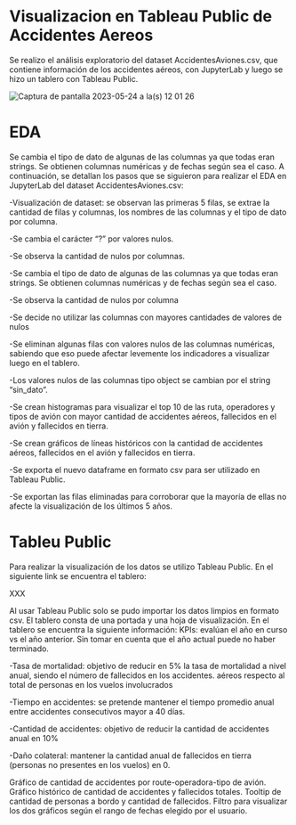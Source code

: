 # Visualizacion en Tableau Public de Accidentes Aereos

Se realizo el análisis exploratorio del dataset AccidentesAviones.csv, que contiene información de los accidentes aéreos, con JupyterLab y luego se hizo un tablero con Tableau Public.

![Captura de pantalla 2023-05-24 a la(s) 12 01 26](https://github.com/santivalor/labs_2/assets/119902985/e1fd9e63-13b7-49f6-985b-e762136c4f4c)

# EDA

Se cambia el tipo de dato de algunas de las columnas ya que todas eran strings. Se obtienen columnas numéricas y de fechas según sea el caso.
A continuación, se detallan los pasos que se siguieron para realizar el EDA en JupyterLab del dataset AccidentesAviones.csv:

-Visualización de dataset: se observan las primeras 5 filas, se extrae la cantidad de filas y columnas, los nombres de las columnas y el tipo de dato por columna.

-Se cambia el carácter “?” por valores nulos.

-Se observa la cantidad de nulos por columnas.

-Se cambia el tipo de dato de algunas de las columnas ya que todas eran strings. Se obtienen columnas numéricas y de fechas según sea el caso.

-Se observa la cantidad de nulos por columna

-Se decide no utilizar las columnas con mayores cantidades de valores de nulos

-Se eliminan algunas filas con valores nulos de las columnas numéricas, sabiendo que eso puede afectar levemente los indicadores a visualizar luego en el tablero.

-Los valores nulos de las columnas tipo object se cambian por el string “sin_dato”.

-Se crean histogramas para visualizar el top 10 de las ruta, operadores y tipos de avión con mayor cantidad de accidentes aéreos, fallecidos en el avión y fallecidos en tierra.

-Se crean gráficos de líneas históricos con la cantidad de accidentes aéreos, fallecidos en el avión y fallecidos en tierra.

-Se exporta el nuevo dataframe en formato csv para ser utilizado en Tableau Public.

-Se exportan las filas eliminadas para corroborar que la mayoría de ellas no afecte la visualización de los últimos 5 años.


# Tableu Public 

Para realizar la visualización de los datos se utilizo Tableau Public. En el siguiente link se encuentra el tablero:

XXX

Al usar Tableau Public solo se pudo importar los datos limpios en formato csv. El tablero consta de una portada y una hoja de visualización.
En el tablero se encuentra la siguiente información:
KPIs: evalúan el año en curso vs el año anterior. Sin tomar en cuenta que el año actual puede no haber terminado.

-Tasa de mortalidad: objetivo de reducir en 5% la tasa de mortalidad a nivel anual, siendo el número de fallecidos en los accidentes. aéreos respecto al total de personas en los vuelos involucrados

-Tiempo en accidentes: se pretende mantener el tiempo promedio anual entre accidentes consecutivos mayor a 40 días.

-Cantidad de accidentes: objetivo de reducir la cantidad de accidentes anual en 10%

-Daño colateral: mantener la cantidad anual de fallecidos en tierra (personas no presentes en los vuelos) en 0.

Gráfico de cantidad de accidentes por route-operadora-tipo de avión.
Gráfico histórico de cantidad de accidentes y fallecidos totales. Tooltip de cantidad de personas a bordo y cantidad de fallecidos.
Filtro para visualizar los dos gráficos según el rango de fechas elegido por el usuario.


   












